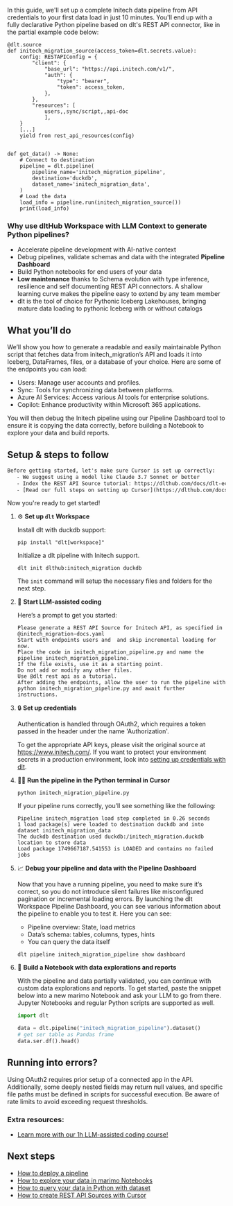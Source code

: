 In this guide, we'll set up a complete Initech data pipeline from API credentials to your first data load in just 10 minutes. You'll end up with a fully declarative Python pipeline based on dlt's REST API connector, like in the partial example code below:

```python-outcome
@dlt.source
def initech_migration_source(access_token=dlt.secrets.value):
    config: RESTAPIConfig = {
        "client": {
            "base_url": "https://api.initech.com/v1/",
            "auth": {
                "type": "bearer",
                "token": access_token,
            },
        },
        "resources": [
            users,,sync/script,,api-doc
            ],
    }
    [...]
    yield from rest_api_resources(config)


def get_data() -> None:
    # Connect to destination
    pipeline = dlt.pipeline(
        pipeline_name='initech_migration_pipeline',
        destination='duckdb',
        dataset_name='initech_migration_data', 
    )
    # Load the data
    load_info = pipeline.run(initech_migration_source())
    print(load_info) 
```

### Why use dltHub Workspace with LLM Context to generate Python pipelines?

- Accelerate pipeline development with AI-native context
- Debug pipelines, validate schemas and data with the integrated **Pipeline Dashboard**
- Build Python notebooks for end users of your data
- **Low maintenance** thanks to Schema evolution with type inference, resilience and self documenting REST API connectors. A shallow learning curve makes the pipeline easy to extend by any team member
- dlt is the tool of choice for Pythonic Iceberg Lakehouses, bringing mature data loading to pythonic Iceberg with or without catalogs

## What you’ll do

We’ll show you how to generate a readable and easily maintainable Python script that fetches data from initech_migration’s API and loads it into Iceberg, DataFrames, files, or a database of your choice. Here are some of the endpoints you can load:

- Users: Manage user accounts and profiles.
- Sync: Tools for synchronizing data between platforms.
- Azure AI Services: Access various AI tools for enterprise solutions.
- Copilot: Enhance productivity within Microsoft 365 applications.

You will then debug the Initech pipeline using our Pipeline Dashboard tool to ensure it is copying the data correctly, before building a Notebook to explore your data and build reports.

## Setup & steps to follow

```default
Before getting started, let's make sure Cursor is set up correctly:
   - We suggest using a model like Claude 3.7 Sonnet or better
   - Index the REST API Source tutorial: https://dlthub.com/docs/dlt-ecosystem/verified-sources/rest_api/ and add it to context as **@dlt rest api**
   - [Read our full steps on setting up Cursor](https://dlthub.com/docs/dlt-ecosystem/llm-tooling/cursor-restapi#23-configuring-cursor-with-documentation)
```

Now you're ready to get started!

1. ⚙️ **Set up `dlt` Workspace**
    
    Install dlt with duckdb support:
    ```shell
    pip install "dlt[workspace]"
    ```

    Initialize a dlt pipeline with Initech support.
    ```shell
    dlt init dlthub:initech_migration duckdb
    ```

    The `init` command will setup the necessary files and folders for the next step.
    
2. 🤠 **Start LLM-assisted coding**
    
    Here’s a prompt to get you started:
    
    ```prompt
    Please generate a REST API Source for Initech API, as specified in @initech_migration-docs.yaml 
    Start with endpoints users and  and skip incremental loading for now. 
    Place the code in initech_migration_pipeline.py and name the pipeline initech_migration_pipeline. 
    If the file exists, use it as a starting point. 
    Do not add or modify any other files. 
    Use @dlt rest api as a tutorial. 
    After adding the endpoints, allow the user to run the pipeline with python initech_migration_pipeline.py and await further instructions.
    ```

    
3. 🔒 **Set up credentials** 
    
    Authentication is handled through OAuth2, which requires a token passed in the header under the name 'Authorization'.
    
    To get the appropriate API keys, please visit the original source at https://www.initech.com/.
    If you want to protect your environment secrets in a production environment, look into [setting up credentials with dlt](https://dlthub.com/docs/walkthroughs/add_credentials).
    
4. 🏃‍♀️ **Run the pipeline in the Python terminal in Cursor**
    
    ```shell
    python initech_migration_pipeline.py
    ```
    
    If your pipeline runs correctly, you’ll see something like the following:
    
    ```shell
    Pipeline initech_migration load step completed in 0.26 seconds
    1 load package(s) were loaded to destination duckdb and into dataset initech_migration_data
    The duckdb destination used duckdb:/initech_migration.duckdb location to store data
    Load package 1749667187.541553 is LOADED and contains no failed jobs
    ```
    
5. 📈 **Debug your pipeline and data with the Pipeline Dashboard**

    Now that you have a running pipeline, you need to make sure it’s correct, so you do not introduce silent failures like misconfigured pagination or incremental loading errors. By launching the dlt Workspace Pipeline Dashboard, you can see various information about the pipeline to enable you to test it. Here you can see:
    - Pipeline overview: State, load metrics
    - Data’s schema: tables, columns, types, hints
    - You can query the data itself
    
    ```shell
    dlt pipeline initech_migration_pipeline show dashboard
    ```
    
6. 🐍 **Build a Notebook with data explorations and reports**

    With the pipeline and data partially validated, you can continue with custom data explorations and reports. To get started, paste the snippet below into a new marimo Notebook and ask your LLM to go from there. Jupyter Notebooks and regular Python scripts are supported as well.

    
    ```python
    import dlt

   data = dlt.pipeline("initech_migration_pipeline").dataset()
   # get ser table as Pandas frame
   data.ser.df().head()
    ```

## Running into errors?

Using OAuth2 requires prior setup of a connected app in the API. Additionally, some deeply nested fields may return null values, and specific file paths must be defined in scripts for successful execution. Be aware of rate limits to avoid exceeding request thresholds.

### Extra resources:

- [Learn more with our 1h LLM-assisted coding course!](https://www.youtube.com/watch?v=GGid70rnJuM)

## Next steps

- [How to deploy a pipeline](https://dlthub.com/docs/walkthroughs/deploy-a-pipeline)
- [How to explore your data in marimo Notebooks](https://dlthub.com/docs/general-usage/dataset-access/marimo)
- [How to query your data in Python with dataset](https://dlthub.com/docs/general-usage/dataset-access/dataset)
- [How to create REST API Sources with Cursor](https://dlthub.com/docs/dlt-ecosystem/llm-tooling/cursor-restapi)
